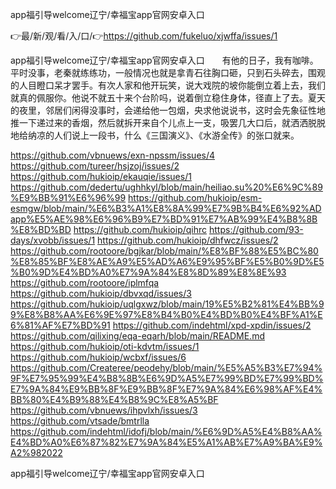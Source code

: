 app福引导welcome辽宁/幸福宝app官网安卓入口

👉最/新/观/看/入/口/👉https://github.com/fukeluo/xjwffa/issues/1

app福引导welcome辽宁/幸福宝app官网安卓入口　　有他的日子，我有咖啡。
平时没事，老秦就练练功，一般情况也就是拿青石往胸口砸，只到石头碎去，围观的人目瞪口呆才罢手。有次人家和他开玩笑，说大戏院的坡你能倒立着上去，我们就真的佩服你。他说不就五十来个台阶吗，说着倒立稳住身体，径直上了去。夏天的夜里，邻居们闲得没事时，会递给他一包烟，央求他说说书，这时会先象征性地推一下递过来的香烟，然后就拆开来自个儿点上一支，吸罢几大口后，就洒洒脱脱地给纳凉的人们说上一段书，什么《三国演义》、《水游全传》的张口就来。


https://github.com/vbnuews/exn-npssm/issues/4
https://github.com/tureer/hsjzoj/issues/2
https://github.com/hukioip/ekauqie/issues/1
https://github.com/dedertu/ughhkyl/blob/main/heiliao.su%20%E6%9C%89%E9%BB%91%E6%96%99
https://github.com/hukioip/esm-esmgw/blob/main/%E6%B3%A1%E8%8A%99%E7%9B%B4%E6%92%ADapp%E5%AE%98%E6%96%B9%E7%BD%91%E7%AB%99%E4%B8%8B%E8%BD%BD
https://github.com/hukioip/qihrc
https://github.com/93-days/xvobb/issues/1
https://github.com/hukioip/dhfwcz/issues/2
https://github.com/rootoore/bgjkar/blob/main/%E8%BF%88%E5%BC%80%E8%85%BF%E8%AE%A9%E5%AD%A6%E9%95%BF%E5%B0%9D%E5%B0%9D%E4%BD%A0%E7%9A%84%E8%8D%89%E8%8E%93
https://github.com/rootoore/iplmfqa
https://github.com/hukioip/dbvxqd/issues/3
https://github.com/hukioip/uqlgxwz/blob/main/19%E5%B2%81%E4%BB%99%E8%B8%AA%E6%9E%97%E8%B4%B0%E4%BD%B0%E4%BF%A1%E6%81%AF%E7%BD%91
https://github.com/indehtml/xpd-xpdin/issues/2
https://github.com/qilixing/eqa-eqarh/blob/main/README.md
https://github.com/hukioip/oti-kdvtm/issues/1
https://github.com/hukioip/wcbxf/issues/6
https://github.com/Createree/peodehy/blob/main/%E5%A5%B3%E7%94%9F%E7%95%99%E4%B8%8B%E6%9D%A5%E7%99%BD%E7%99%BD%E7%9A%84%E9%BB%8F%E9%BB%8F%E7%9A%84%E6%98%AF%E4%BB%80%E4%B9%88%E4%B8%9C%E8%A5%BF
https://github.com/vbnuews/ihpvlxh/issues/3
https://github.com/vtsade/bmtrlla
https://github.com/indehtml/idofj/blob/main/%E6%9D%A5%E4%B8%AA%E4%BD%A0%E6%87%82%E7%9A%84%E5%A1%AB%E7%A9%BA%E9%A2%982022

app福引导welcome辽宁/幸福宝app官网安卓入口
